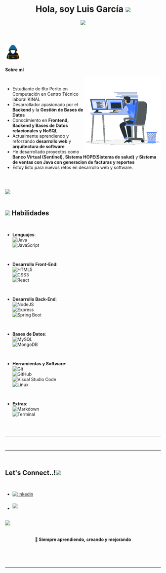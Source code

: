 <h1 align="center"><b>Hola, soy Luis García </b><img src="https://media.giphy.com/media/hvRJCLFzcasrR4ia7z/giphy.gif"
        width="35"></h1>

<p align="center">
    <a href="https://github.com/DenverCoder1/readme-typing-svg"><img
            src="https://readme-typing-svg.herokuapp.com?font=Time+New+Roman&color=cyan&size=25&center=true&vCenter=true&width=600&height=100&lines=Bienvenid@+a+mi+perfil..!+;Estudiante+de+6to+Perito+en+Computación,;Desarrollador+Full+Stack+en+aprendizaje,;Apasionado+por+el+Backend+y+Bases+de+Datos,;Me+gusta+crear+proyectos+y+aprender+cada+día..<3"></a>
</p>

<br>

## <picture><img src="https://github.com/0xAbdulKhalid/0xAbdulKhalid/raw/main/assets/mdImages/about_me.gif" width=50px>
</picture> **Sobre mí**

<picture> <img align="right"
        src="https://github.com/0xAbdulKhalid/0xAbdulKhalid/raw/main/assets/mdImages/Right_Side.gif" width=250px>
</picture>

<br>

- Estudiante de 6to Perito en Computación en Centro Técnico laboral KINAL 
- Desarrollador apasionado por el **Backend** y la **Gestión de Bases de Datos**  
- Conocimiento en **Frontend, Backend y Bases de Datos relacionales y NoSQL**  
- Actualmente aprendiendo y reforzando **desarrollo web** y **arquitectura de software**  
- He desarrollado proyectos como **Banco Virtual (Sentinel)**, **Sistema HOPE(Sistema de salud)** y **Sistema de ventas con Java con generacion de facturas y reportes**
- Estoy listo para nuevos retos en desarrollo web y software.

<br><br>

<img src="https://user-images.githubusercontent.com/73097560/115834477-dbab4500-a447-11eb-908a-139a6edaec5c.gif"><br><br>

## <img src="https://media2.giphy.com/media/QssGEmpkyEOhBCb7e1/giphy.gif?cid=ecf05e47a0n3gi1bfqntqmob8g9aid1oyj2wr3ds3mg700bl&rid=giphy.gif" width ="25"><b> Habilidades </b>
<br>

<p align="center">

   - **Lenguajes**:  
   ![Java](https://img.shields.io/badge/Java-%23ED8B00.svg?style=for-the-badge&logo=openjdk&logoColor=white)  
   ![JavaScript](https://img.shields.io/badge/JavaScript-%23F7DF1E.svg?style=for-the-badge&logo=javascript&logoColor=black) 

   <br>

   - **Desarrollo Front-End**:  
   ![HTML5](https://img.shields.io/badge/HTML5-%23E34F26.svg?style=for-the-badge&logo=html5&logoColor=white)  
   ![CSS3](https://img.shields.io/badge/CSS-%231572B6.svg?style=for-the-badge&logo=css3&logoColor=white)  
   ![React](https://img.shields.io/badge/React-%2361DAFB.svg?style=for-the-badge&logo=react&logoColor=black)  

   <br>

   - **Desarrollo Back-End**:  
   ![NodeJS](https://img.shields.io/badge/Node.js-43853D?style=for-the-badge&logo=node.js&logoColor=white)  
   ![Express](https://img.shields.io/badge/Express.js-404D59?style=for-the-badge)  
   ![Spring Boot](https://img.shields.io/badge/Spring%20Boot-%236DB33F.svg?style=for-the-badge&logo=spring&logoColor=white)  

   <br>

   - **Bases de Datos**:  
   ![MySQL](https://img.shields.io/badge/MySQL-%2300f.svg?style=for-the-badge&logo=mysql&logoColor=white)  
   ![MongoDB](https://img.shields.io/badge/MongoDB-%234ea94b.svg?style=for-the-badge&logo=mongodb&logoColor=white)  

   <br>

   - **Herramientas y Software**:  
   ![Git](https://img.shields.io/badge/git-%23F05033.svg?style=for-the-badge&logo=git&logoColor=white)  
   ![GitHub](https://img.shields.io/badge/github-%23121011.svg?style=for-the-badge&logo=github&logoColor=white)  
   ![Visual Studio Code](https://img.shields.io/badge/Visual%20Studio%20Code-0078d7.svg?style=for-the-badge&logo=visual-studio-code&logoColor=white)  
   ![Linux](https://img.shields.io/badge/Linux-FCC624?style=for-the-badge&logo=linux&logoColor=black)  

   <br>

   - **Extras**:  
   ![Markdown](https://img.shields.io/badge/markdown-%23000000.svg?style=for-the-badge&logo=markdown&logoColor=white)  
   ![Terminal](https://img.shields.io/badge/Terminal-%23054020?style=for-the-badge&logo=gnu-bash&logoColor=white)  

</p>

<br>
<br>

-----

<br>

-----

<br>

## <b> Let's Connect..!</b><img src="linkedin.com/in/luis-antonio-garcia-morales-667172376/" width ="80">
<br>

<div align='left'>

   <ul>
        <li>
            <a href="https://linkedin.com/in/tuusuario" target="_blank">
                <img src="https://img.shields.io/badge/linkedin:  luis_garcia-%2300acee.svg?color=405DE6&style=for-the-badge&logo=linkedin&logoColor=white"
                    alt=linkedin style="margin-bottom: 5px;" />
            </a>
        </li>
        <br>
        <li>
            <a href="mailto:luis.antonio.gm19@gmail.com" target="_blank">
                <img src="https://img.shields.io/badge/gmail:  luis_garcia-%23EA4335.svg?style=for-the-badge&logo=gmail&logoColor=white"
                    t=mail style="margin-bottom: 5px;" />
            </a>
        </li>
   </ul>
</div>

<br>
<img src="https://user-images.githubusercontent.com/73097560/115834477-dbab4500-a447-11eb-908a-139a6edaec5c.gif">
<br>
<br>
<br>

<div align='center'>
    <b>🚀 Siempre aprendiendo, creando y mejorando</b>
</div>
<br>
<br>
<br>
<br>

---

<br>
